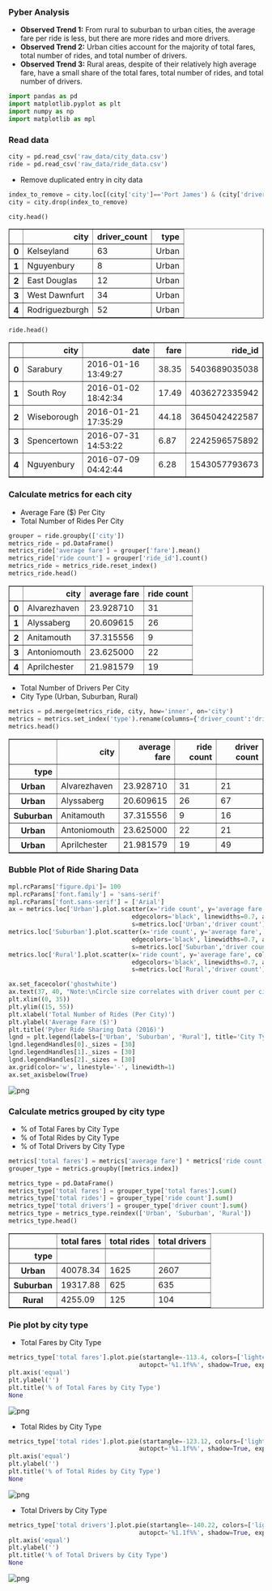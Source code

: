
### Pyber Analysis
* **Observed Trend 1:** From rural to suburban to urban cities, the average fare per ride is less, but there are more rides and more drivers.
* **Observed Trend 2:** Urban cities account for the majority of total fares, total number of rides, and total number of drivers.
* **Observed Trend 3:** Rural areas, despite of their relatively high average fare, have a small share of the total fares, total number of rides, and total number of drivers.


```python
import pandas as pd
import matplotlib.pyplot as plt
import numpy as np
import matplotlib as mpl
```

### Read data


```python
city = pd.read_csv('raw_data/city_data.csv')
ride = pd.read_csv('raw_data/ride_data.csv')
```

* Remove duplicated entry in city data


```python
index_to_remove = city.loc[(city['city']=='Port James') & (city['driver_count']==3)].index
city = city.drop(index_to_remove)
```


```python
city.head()
```




<div>
<style scoped>
    .dataframe tbody tr th:only-of-type {
        vertical-align: middle;
    }

    .dataframe tbody tr th {
        vertical-align: top;
    }

    .dataframe thead th {
        text-align: right;
    }
</style>
<table border="1" class="dataframe">
  <thead>
    <tr style="text-align: right;">
      <th></th>
      <th>city</th>
      <th>driver_count</th>
      <th>type</th>
    </tr>
  </thead>
  <tbody>
    <tr>
      <th>0</th>
      <td>Kelseyland</td>
      <td>63</td>
      <td>Urban</td>
    </tr>
    <tr>
      <th>1</th>
      <td>Nguyenbury</td>
      <td>8</td>
      <td>Urban</td>
    </tr>
    <tr>
      <th>2</th>
      <td>East Douglas</td>
      <td>12</td>
      <td>Urban</td>
    </tr>
    <tr>
      <th>3</th>
      <td>West Dawnfurt</td>
      <td>34</td>
      <td>Urban</td>
    </tr>
    <tr>
      <th>4</th>
      <td>Rodriguezburgh</td>
      <td>52</td>
      <td>Urban</td>
    </tr>
  </tbody>
</table>
</div>




```python
ride.head()
```




<div>
<style scoped>
    .dataframe tbody tr th:only-of-type {
        vertical-align: middle;
    }

    .dataframe tbody tr th {
        vertical-align: top;
    }

    .dataframe thead th {
        text-align: right;
    }
</style>
<table border="1" class="dataframe">
  <thead>
    <tr style="text-align: right;">
      <th></th>
      <th>city</th>
      <th>date</th>
      <th>fare</th>
      <th>ride_id</th>
    </tr>
  </thead>
  <tbody>
    <tr>
      <th>0</th>
      <td>Sarabury</td>
      <td>2016-01-16 13:49:27</td>
      <td>38.35</td>
      <td>5403689035038</td>
    </tr>
    <tr>
      <th>1</th>
      <td>South Roy</td>
      <td>2016-01-02 18:42:34</td>
      <td>17.49</td>
      <td>4036272335942</td>
    </tr>
    <tr>
      <th>2</th>
      <td>Wiseborough</td>
      <td>2016-01-21 17:35:29</td>
      <td>44.18</td>
      <td>3645042422587</td>
    </tr>
    <tr>
      <th>3</th>
      <td>Spencertown</td>
      <td>2016-07-31 14:53:22</td>
      <td>6.87</td>
      <td>2242596575892</td>
    </tr>
    <tr>
      <th>4</th>
      <td>Nguyenbury</td>
      <td>2016-07-09 04:42:44</td>
      <td>6.28</td>
      <td>1543057793673</td>
    </tr>
  </tbody>
</table>
</div>



### Calculate metrics for each city
* Average Fare ($) Per City
* Total Number of Rides Per City



```python
grouper = ride.groupby(['city'])
metrics_ride = pd.DataFrame()
metrics_ride['average fare'] = grouper['fare'].mean()
metrics_ride['ride count'] = grouper['ride_id'].count()
metrics_ride = metrics_ride.reset_index()
metrics_ride.head()
```




<div>
<style scoped>
    .dataframe tbody tr th:only-of-type {
        vertical-align: middle;
    }

    .dataframe tbody tr th {
        vertical-align: top;
    }

    .dataframe thead th {
        text-align: right;
    }
</style>
<table border="1" class="dataframe">
  <thead>
    <tr style="text-align: right;">
      <th></th>
      <th>city</th>
      <th>average fare</th>
      <th>ride count</th>
    </tr>
  </thead>
  <tbody>
    <tr>
      <th>0</th>
      <td>Alvarezhaven</td>
      <td>23.928710</td>
      <td>31</td>
    </tr>
    <tr>
      <th>1</th>
      <td>Alyssaberg</td>
      <td>20.609615</td>
      <td>26</td>
    </tr>
    <tr>
      <th>2</th>
      <td>Anitamouth</td>
      <td>37.315556</td>
      <td>9</td>
    </tr>
    <tr>
      <th>3</th>
      <td>Antoniomouth</td>
      <td>23.625000</td>
      <td>22</td>
    </tr>
    <tr>
      <th>4</th>
      <td>Aprilchester</td>
      <td>21.981579</td>
      <td>19</td>
    </tr>
  </tbody>
</table>
</div>



* Total Number of Drivers Per City
* City Type (Urban, Suburban, Rural)


```python
metrics = pd.merge(metrics_ride, city, how='inner', on='city')
metrics = metrics.set_index('type').rename(columns={'driver_count':'driver count'})
metrics.head()
```




<div>
<style scoped>
    .dataframe tbody tr th:only-of-type {
        vertical-align: middle;
    }

    .dataframe tbody tr th {
        vertical-align: top;
    }

    .dataframe thead th {
        text-align: right;
    }
</style>
<table border="1" class="dataframe">
  <thead>
    <tr style="text-align: right;">
      <th></th>
      <th>city</th>
      <th>average fare</th>
      <th>ride count</th>
      <th>driver count</th>
    </tr>
    <tr>
      <th>type</th>
      <th></th>
      <th></th>
      <th></th>
      <th></th>
    </tr>
  </thead>
  <tbody>
    <tr>
      <th>Urban</th>
      <td>Alvarezhaven</td>
      <td>23.928710</td>
      <td>31</td>
      <td>21</td>
    </tr>
    <tr>
      <th>Urban</th>
      <td>Alyssaberg</td>
      <td>20.609615</td>
      <td>26</td>
      <td>67</td>
    </tr>
    <tr>
      <th>Suburban</th>
      <td>Anitamouth</td>
      <td>37.315556</td>
      <td>9</td>
      <td>16</td>
    </tr>
    <tr>
      <th>Urban</th>
      <td>Antoniomouth</td>
      <td>23.625000</td>
      <td>22</td>
      <td>21</td>
    </tr>
    <tr>
      <th>Urban</th>
      <td>Aprilchester</td>
      <td>21.981579</td>
      <td>19</td>
      <td>49</td>
    </tr>
  </tbody>
</table>
</div>



### Bubble Plot of Ride Sharing Data


```python
mpl.rcParams['figure.dpi']= 100
mpl.rcParams['font.family'] = 'sans-serif'
mpl.rcParams['font.sans-serif'] = ['Arial']
ax = metrics.loc['Urban'].plot.scatter(x='ride count', y='average fare', color='lightcoral', 
                                  edgecolors='black', linewidths=0.7, alpha=0.8,
                                  s=metrics.loc['Urban','driver count']*5, label='Urban')
metrics.loc['Suburban'].plot.scatter(x='ride count', y='average fare', color='lightskyblue', 
                                  edgecolors='black', linewidths=0.7, alpha=0.8,
                                  s=metrics.loc['Suburban','driver count']*5, label='Suburban', ax=ax)
metrics.loc['Rural'].plot.scatter(x='ride count', y='average fare', color='gold', 
                                  edgecolors='black', linewidths=0.7, alpha=0.8,
                                  s=metrics.loc['Rural','driver count']*5, label='Rural', ax=ax)

ax.set_facecolor('ghostwhite')
ax.text(37, 40, "Note:\nCircle size correlates with driver count per city.")
plt.xlim((0, 35))
plt.ylim((15, 55))
plt.xlabel('Total Number of Rides (Per City)')
plt.ylabel('Average Fare ($)')
plt.title('Pyber Ride Sharing Data (2016)')
lgnd = plt.legend(labels=['Urban', 'Suburban', 'Rural'], title='City Types', loc='best', frameon=False)
lgnd.legendHandles[0]._sizes = [30]
lgnd.legendHandles[1]._sizes = [30]
lgnd.legendHandles[2]._sizes = [30]
ax.grid(color='w', linestyle='-', linewidth=1)
ax.set_axisbelow(True)
```


![png](output_13_0.png)


### Calculate metrics grouped by city type
* % of Total Fares by City Type
* % of Total Rides by City Type
* % of Total Drivers by City Type


```python
metrics['total fares'] = metrics['average fare'] * metrics['ride count']
grouper_type = metrics.groupby([metrics.index])

metrics_type = pd.DataFrame()
metrics_type['total fares'] = grouper_type['total fares'].sum()
metrics_type['total rides'] = grouper_type['ride count'].sum()
metrics_type['total drivers'] = grouper_type['driver count'].sum()
metrics_type = metrics_type.reindex(['Urban', 'Suburban', 'Rural'])
metrics_type.head()
```




<div>
<style scoped>
    .dataframe tbody tr th:only-of-type {
        vertical-align: middle;
    }

    .dataframe tbody tr th {
        vertical-align: top;
    }

    .dataframe thead th {
        text-align: right;
    }
</style>
<table border="1" class="dataframe">
  <thead>
    <tr style="text-align: right;">
      <th></th>
      <th>total fares</th>
      <th>total rides</th>
      <th>total drivers</th>
    </tr>
    <tr>
      <th>type</th>
      <th></th>
      <th></th>
      <th></th>
    </tr>
  </thead>
  <tbody>
    <tr>
      <th>Urban</th>
      <td>40078.34</td>
      <td>1625</td>
      <td>2607</td>
    </tr>
    <tr>
      <th>Suburban</th>
      <td>19317.88</td>
      <td>625</td>
      <td>635</td>
    </tr>
    <tr>
      <th>Rural</th>
      <td>4255.09</td>
      <td>125</td>
      <td>104</td>
    </tr>
  </tbody>
</table>
</div>



### Pie plot by city type
* Total Fares by City Type


```python
metrics_type['total fares'].plot.pie(startangle=-113.4, colors=['lightcoral', 'lightskyblue', 'gold'],
                                    autopct='%1.1f%%', shadow=True, explode=[0.1, 0, 0])
plt.axis('equal')
plt.ylabel('')
plt.title('% of Total Fares by City Type')
None
```


![png](output_17_0.png)


* Total Rides by City Type


```python
metrics_type['total rides'].plot.pie(startangle=-123.12, colors=['lightcoral', 'lightskyblue', 'gold'],
                                    autopct='%1.1f%%', shadow=True, explode=[0.1, 0, 0])
plt.axis('equal')
plt.ylabel('')
plt.title('% of Total Rides by City Type')
None
```


![png](output_19_0.png)


* Total Drivers by City Type


```python
metrics_type['total drivers'].plot.pie(startangle=-140.22, colors=['lightcoral', 'lightskyblue', 'gold'],
                                    autopct='%1.1f%%', shadow=True, explode=[0.1, 0, 0])
plt.axis('equal')
plt.ylabel('')
plt.title('% of Total Drivers by City Type')
None
```


![png](output_21_0.png)

